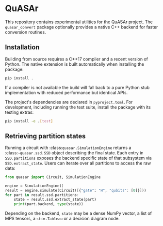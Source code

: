 # QuASAr

This repository contains experimental utilities for the QuASAr project.  The
`quasar_convert` package optionally provides a native C++ backend for faster
conversion routines.

## Installation

Building from source requires a C++17 compiler and a recent version of Python.
The native extension is built automatically when installing the package:

```bash
pip install .
```

If a compiler is not available the build will fall back to a pure Python stub
implementation with reduced performance but identical APIs.

The project's dependencies are declared in `pyproject.toml`. For development,
including running the test suite, install the package with its testing extras:

```bash
pip install -e .[test]
```

## Retrieving partition states

Running a circuit with :class:`quasar.SimulationEngine` returns a
:class:`~quasar.ssd.SSD` object describing the final state.  Each entry in
``SSD.partitions`` exposes the backend specific state of that subsystem via
``SSD.extract_state``.  Users can iterate over all partitions to access the
raw data:

```python
from quasar import Circuit, SimulationEngine

engine = SimulationEngine()
result = engine.simulate(Circuit([{"gate": "H", "qubits": [0]}]))
for part in result.ssd.partitions:
    state = result.ssd.extract_state(part)
    print(part.backend, type(state))
```

Depending on the backend, ``state`` may be a dense NumPy vector, a list of MPS
tensors, a ``stim.Tableau`` or a decision diagram node.

